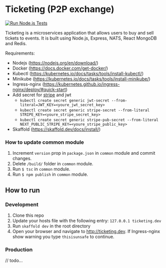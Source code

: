# Ticketing (P2P exchange)

[![Run Node.js Tests](https://github.com/PavelRavvich/ticketing/actions/workflows/ci.yaml/badge.svg)](https://github.com/PavelRavvich/ticketing/actions/workflows/ci.yaml)

Ticketing is a microservices application that allows users to buy and sell tickets to events. It is built using Node.js, Express, NATS, React MongoDB and Redis.

Requirements:
- Nodejs (https://nodejs.org/en/download/)
- Docker (https://docs.docker.com/get-docker/)
- Kubectl (https://kubernetes.io/docs/tasks/tools/install-kubectl/)
- Minikube (https://kubernetes.io/docs/tasks/tools/install-minikube/)
- Ingress-nginx (https://kubernetes.github.io/ingress-nginx/deploy/#quick-start)
- Add secret for [stripe](https://dashboard.stripe.com/test/apikeys) and jwt
    * `kubectl create secret generic jwt-secret --from-literal=JWT_KEY=<youre_jwt_secret_key>`
    * `kubectl create secret generic stripe-secret --from-literal STRIPE_KEY=<youre_stripe_secret_key>`
    * `kubectl create secret generic stripe-pub-secret --from-literal NEXT_PUBLIC_STRIPE_KEY=<youre_stripe_public_key>`
- Skaffold (https://skaffold.dev/docs/install/)

### How to update common module
1. Increment `version` prop in `package.json` in `common` module and commit changes.
2. Delete `/build/` folder in `common` module.
3. Run `$ tsc` in `common` module.
4. Run `$ npm publish` in `common` module.

## How to run
### Development
1. Clone this repo
2. Update your hosts file with the following entry: `127.0.0.1 ticketing.dev`
3. Run `skaffold dev` in the root directory
4. Open your browser and navigate to http://ticketing.dev. If Ingress-nginx show warning you type `thisisunsafe` to continue.

### Production
// todo...
